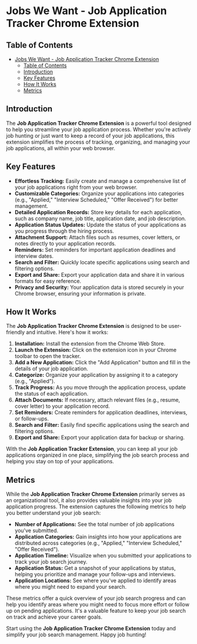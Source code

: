 # Jobs We Want - Job Application Tracker Chrome Extension

## Table of Contents

- [Jobs We Want - Job Application Tracker Chrome Extension](#jobs-we-want---job-application-tracker-chrome-extension)
  - [Table of Contents](#table-of-contents)
  - [Introduction](#introduction)
  - [Key Features](#key-features)
  - [How It Works](#how-it-works)
  - [Metrics](#metrics)

## Introduction

The **Job Application Tracker Chrome Extension** is a powerful tool designed to help you streamline your job application process. Whether you're actively job hunting or just want to keep a record of your job applications, this extension simplifies the process of tracking, organizing, and managing your job applications, all within your web browser.

## Key Features

- **Effortless Tracking:** Easily create and manage a comprehensive list of your job applications right from your web browser.
- **Customizable Categories:** Organize your applications into categories (e.g., "Applied," "Interview Scheduled," "Offer Received") for better management.
- **Detailed Application Records:** Store key details for each application, such as company name, job title, application date, and job description.
- **Application Status Updates:** Update the status of your applications as you progress through the hiring process.
- **Attachment Support:** Attach files such as resumes, cover letters, or notes directly to your application records.
- **Reminders:** Set reminders for important application deadlines and interview dates.
- **Search and Filter:** Quickly locate specific applications using search and filtering options.
- **Export and Share:** Export your application data and share it in various formats for easy reference.
- **Privacy and Security:** Your application data is stored securely in your Chrome browser, ensuring your information is private.

## How It Works

The **Job Application Tracker Chrome Extension** is designed to be user-friendly and intuitive. Here's how it works:

1. **Installation:** Install the extension from the Chrome Web Store.
2. **Launch the Extension:** Click on the extension icon in your Chrome toolbar to open the tracker.
3. **Add a New Application:** Click the "Add Application" button and fill in the details of your job application.
4. **Categorize:** Organize your application by assigning it to a category (e.g., "Applied").
5. **Track Progress:** As you move through the application process, update the status of each application.
6. **Attach Documents:** If necessary, attach relevant files (e.g., resume, cover letter) to your application record.
7. **Set Reminders:** Create reminders for application deadlines, interviews, or follow-ups.
8. **Search and Filter:** Easily find specific applications using the search and filtering options.
9. **Export and Share:** Export your application data for backup or sharing.

With the **Job Application Tracker Extension**, you can keep all your job applications organized in one place, simplifying the job search process and helping you stay on top of your applications.

## Metrics

While the **Job Application Tracker Chrome Extension** primarily serves as an organizational tool, it also provides valuable insights into your job application progress. The extension captures the following metrics to help you better understand your job search:

- **Number of Applications:** See the total number of job applications you've submitted.
- **Application Categories:** Gain insights into how your applications are distributed across categories (e.g., "Applied," "Interview Scheduled," "Offer Received").
- **Application Timeline:** Visualize when you submitted your applications to track your job search journey.
- **Application Status:** Get a snapshot of your applications by status, helping you prioritize and manage your follow-ups and interviews.
- **Application Locations:** See where you've applied to identify areas where you might need to expand your search.

These metrics offer a quick overview of your job search progress and can help you identify areas where you might need to focus more effort or follow up on pending applications. It's a valuable feature to keep your job search on track and achieve your career goals.

Start using the **Job Application Tracker Chrome Extension** today and simplify your job search management. Happy job hunting!
